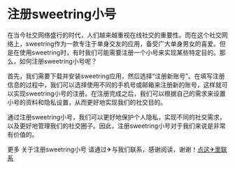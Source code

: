 # 注册sweetring小号

在当今社交网络盛行的时代，人们越来越重视在线社交的重要性。而在这个社交网络上，sweetring作为一款专注于单身交友的应用，备受广大单身男女的喜爱。但是在使用sweetring时，有时我们可能需要注册一个小号来实现某些特定目的。那么，如何注册sweetring小号呢？

首先，我们需要下载并安装sweetring应用，然后选择“注册新账号”。在填写注册信息的过程中，我们可以选择使用不同的手机号或邮箱来注册新的账号，这样就可以实现sweetring小号的注册。在注册完成之后，我们可以根据自己的需求来设置小号的资料和隐私设置，从而更好地实现我们的社交目的。

通过注册sweetring小号，我们可以更好地保护个人隐私，实现不同的社交需求，以及更好地管理我们的社交圈子。因此，注册sweetring小号对于我们来说是非常有价值的。

更多 关于注册sweetring小号 请通过✈与我们联系，感谢阅读，谢谢！[点这✈里联系](https://gg.k02.cc)